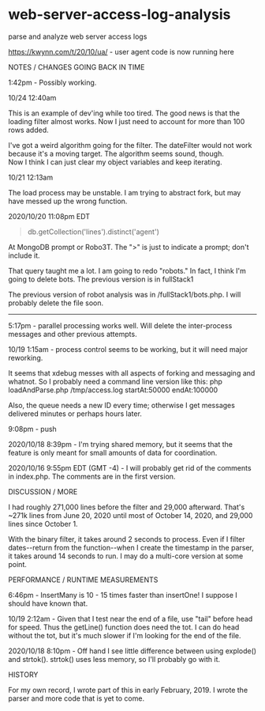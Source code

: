 # web-server-access-log-analysis
parse and analyze web server access logs

https://kwynn.com/t/20/10/ua/  - user agent code is now running here


NOTES / CHANGES GOING BACK IN TIME

1:42pm - Possibly working.  


10/24 12:40am

This is an example of dev'ing while too tired.  The good news is that the loading filter almost works.  Now I just need to account for more than 100 
rows added.  

I've got a weird algorithm going for the filter.  The dateFilter would not work because it's a moving target.  The algorithm seems sound, though.  
Now I think I can just clear my object variables and keep iterating.


10/21 12:13am

The load process may be unstable.  I am trying to abstract fork, but may have messed up the wrong function.


2020/10/20  11:08pm EDT

> db.getCollection('lines').distinct('agent')

At MongoDB prompt or Robo3T.  The ">" is just to indicate a prompt; don't include it.

That query taught me a lot.  I am going to redo "robots."  In fact, I think I'm going to delete bots.  The previous version is in fullStack1

The previous version of robot analysis was in /fullStack1/bots.php.  I will probably delete the file soon.
***************

5:17pm - parallel processing works well.  Will delete the inter-process messages and other previous attempts.

10/19 1:15am - process control seems to be working, but it will need major reworking.

It seems that xdebug messes with all aspects of forking and messaging and whatnot.  So I probably need a command line version like this:
   php loadAndParse.php /tmp/access.log startAt:50000 endAt:100000

Also, the queue needs a new ID every time; otherwise I get messages delivered minutes or perhaps hours later.

9:08pm - push

2020/10/18 8:39pm - I'm trying shared memory, but it seems that the feature is only meant for small amounts of data for coordination.  


2020/10/16 9:55pm EDT (GMT -4) - I will probably get rid of the comments in index.php.  The comments are in the first version.  

DISCUSSION / MORE

I had roughly 271,000 lines before the filter and 29,000 afterward. That's ~271k lines from June 20, 2020 until most of October 14, 2020, and 
29,000 lines since October 1.

With the binary filter, it takes around 2 seconds to process.  Even if I filter dates--return from the function--when I create the timestamp in the parser, it 
takes around 14 seconds to run.  I may do a multi-core version at some point.


PERFORMANCE / RUNTIME MEASUREMENTS

6:46pm - InsertMany is 10 - 15 times faster than insertOne!  I suppose I should have known that.

10/19 2:12am - Given that I test near the end of a file, use "tail" before head for speed.  Thus the getLine() function does need the tot.  I can do head 
    without the tot, but it's much slower if I'm looking for the end of the file.

2020/10/18 8:10pm - Off hand I see little difference between using explode() and strtok().  strtok() uses less memory, so I'll probably go with it.


HISTORY

For my own record, I wrote part of this in early February, 2019.  I wrote the parser and more code that is yet to come.

